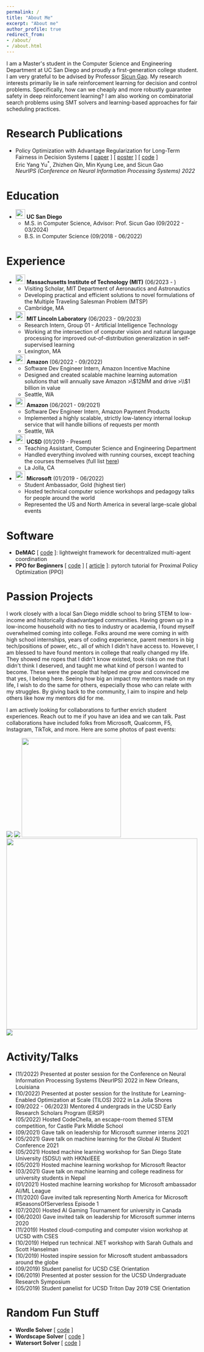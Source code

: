 ```yaml
---
permalink: /
title: "About Me"
excerpt: "About me"
author_profile: true
redirect_from:
- /about/
- /about.html
---
```

I am a Master's student in the Computer Science and Engineering Department at UC San Diego and proudly a first-generation college student.
I am very grateful to be advised by Professor [Sicun Gao](https://scungao.github.io/). My research interests primarily lie in safe reinforcement learning
for decision and control problems. Specifically, how can we cheaply and more robustly 
guarantee safety in deep reinforcement learning? I am also working on combinatorial search problems using SMT solvers
and learning-based approaches for fair scheduling practices.

# Research Publications
- Policy Optimization with Advantage Regularization for Long-Term Fairness in Decision Systems [ [paper](https://arxiv.org/pdf/2210.12546.pdf) ] [ [poster](../images/neurips_poster_pocar.pdf) ] [ [code](https://github.com/ericyangyu/pocar) ]\
Eric Yang Yu<sup>*</sup>, Zhizhen Qin, Min Kyung Lee, and Sicun Gao\
_NeurIPS (Conference on Neural Information Processing Systems) 2022_

# Education
- <img src="./images/ucsd.png" width="25"> **UC San Diego**
  - M.S. in Computer Science, Advisor: Prof. Sicun Gao (09/2022 - 03/2024)
  - B.S. in Computer Science (09/2018 - 06/2022)

# Experience
- <img src="./images/mit.png" width="25"> **Massachusetts Institute of Technology (MIT)** (06/2023 - )
  - Visiting Scholar, MIT Department of Aeronautics and Astronautics
  - Developing practical and efficient solutions to novel formulations of the Multiple Traveling Salesman Problem (MTSP)
  - Cambridge, MA
- <img src="./images/mitll.png" width="25"> **MIT Lincoln Laboratory** (06/2023 - 09/2023)
  - Research Intern, Group 01 - Artificial Intelligence Technology
  - Working at the intersection of computer vision and natural language processing for improved out-of-distribution generalization in self-supervised learning
  - Lexington, MA
- <img src="./images/amazon.png" width="25"> **Amazon** (06/2022 - 09/2022)
  - Software Dev Engineer Intern, Amazon Incentive Machine
  - Designed and created scalable machine learning automation solutions that will annually save Amazon >\\$12MM and drive >\\$1 billion in value
  - Seattle, WA
- <img src="./images/amazon.png" width="25"> **Amazon** (06/2021 - 09/2021)
  - Software Dev Engineer Intern, Amazon Payment Products
  - Implemented a highly scalable, strictly low-latency internal lookup service that will handle billions of requests per month
  - Seattle, WA
- <img src="./images/ucsd_cse.png" width="25"> **UCSD** (01/2019 - Present)
  - Teaching Assistant, Computer Science and Engineering Department
  - Handled everything involved with running courses, except teaching the courses themselves (full list [here](/teaching.md))
  - La Jolla, CA
- <img src="./images/microsoft.png" width="25"> **Microsoft** (01/2019 - 06/2022)
  - Student Ambassador, Gold (highest tier)
  - Hosted technical computer science workshops and pedagogy talks for people around the world
  - Represented the US and North America in several large-scale global events

# Software
- **DeMAC** [ [code](https://github.com/ericyangyu/DeMAC) ]: lightweight framework for decentralized multi-agent coordination
- **PPO for Beginners** [ [code](https://github.com/ericyangyu/PPO-for-Beginners) ] [ [article](https://medium.com/analytics-vidhya/coding-ppo-from-scratch-with-pytorch-part-1-4-613dfc1b14c8) ]: pytorch tutorial for Proximal Policy Optimization (PPO)


# Passion Projects
I work closely with a local San Diego middle school to bring STEM to low-income and historically disadvantaged communities.
Having grown up in a low-income household with no ties to industry or academia, I found myself overwhelmed coming into college.
Folks around me were coming in with high school internships, years of coding experience, parent mentors in big tech/positions of power, etc.,
all of which I didn't have access to. However, I am blessed to have found mentors in college that really changed my life. 
They showed me ropes that I didn't know existed, took risks on me that I didn't think I deserved, and taught me what kind of person I wanted to become.
These were the people that helped me grow and convinced me that yes, I belong here. Seeing how big an impact my mentors made on my life, 
I wish to do the same for others, especially those who can relate with my struggles. By giving back to the community, I aim to inspire and 
help others like how my mentors did for me. 

I am actively looking for collaborations to further enrich student experiences. Reach out to me if you have an idea
and we can talk. Past collaborations have included folks from Microsoft, Qualcomm, F5, Instagram, TikTok, and more. 
Here are some photos of past events:

<img src="./images/cpm/cpm_042623_0.jpg">
<img src="./images/cpm/cpm_052722_0.jpg">
<img src="./images/cpm/cpm_052821_3.jpg" width="260">
<img src="./images/cpm/cpm_052321_inspire_1.jpg" width="500">
<img src="./images/cpm/cpm_022020_0.JPG">

# Activity/Talks 
- (11/2022) Presented at poster session for the Conference on Neural Information Processing Systems (NeurIPS) 2022 in New Orleans, Louisiana
- (10/2022) Presented at poster session for the Institute for Learning-Enabled Optimization at Scale (TILOS) 2022 in La Jolla Shores
- (09/2022 - 06/2023) Mentored 4 undergrads in the UCSD Early Research Scholars Program (ERSP)
- (05/2022) Hosted CodeChella, an escape-room themed STEM competition, for Castle Park Middle School
- (09/2021) Gave talk on leadership for Microsoft summer interns 2021
- (05/2021) Gave talk on machine learning for the Global AI Student Conference 2021
- (05/2021) Hosted machine learning workshop for San Diego State University (SDSU) with HKNxIEEE
- (05/2021) Hosted machine learning workshop for Microsoft Reactor
- (03/2021) Gave talk on machine learning and college readiness for university students in Nepal
- (01/2021) Hosted machine learning workshop for Microsoft ambassador AI/ML League
- (11/2020) Gave invited talk representing North America for Microsoft #SeasonsOfServerless Episode 1
- (07/2020) Hosted AI Gaming Tournament for university in Canada
- (06/2020) Gave invited talk on leadership for Microsoft summer interns 2020
- (11/2019) Hosted cloud-computing and computer vision workshop at UCSD with CSES
- (10/2019) Helped run technical .NET workshop with Sarah Guthals and Scott Hanselman
- (10/2019) Hosted inspire session for Microsoft student ambassadors around the globe
- (09/2019) Student panelist for UCSD CSE Orientation
- (06/2019) Presented at poster session for the UCSD Undergraduate Research Symposium
- (05/2019) Student panelist for UCSD Triton Day 2019 CSE Orientation


# Random Fun Stuff
- **Wordle Solver** [ [code](https://github.com/ericyangyu/N-dle) ]
- **Wordscape Solver** [ [code](https://github.com/ericyangyu/WordscapeSolverV2) ]
- **Watersort Solver** [ [code](https://github.com/ericyangyu/WatersortSolver) ]
